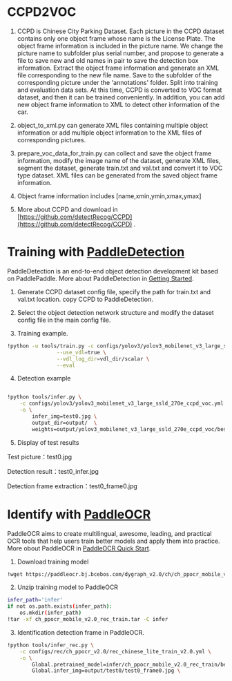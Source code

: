 # CCPD2VOC
1. CCPD is Chinese City Parking Dataset.
Each picture in the CCPD dataset contains only one object frame whose name is the License Plate. The object frame information is included in the picture name. We change the picture name to subfolder plus serial number, and propose to generate a file to save new and old names in pair to save the detection box information. Extract the object frame information and generate an XML file corresponding to the new file name. Save to the subfolder of the corresponding picture under the 'annotations' folder. Split into training and evaluation data sets. At this time, CCPD is converted to VOC format dataset, and then it can be trained conveniently. In addition, you can add new object frame information to XML to detect other information of the car.


2. object_to_xml.py can generate XML files containing multiple object information or add multiple object information to the XML files of corresponding pictures.

3. prepare_voc_data_for_train.py can collect and save the object frame information, modify the image name of the dataset, generate XML files, segment the dataset, generate train.txt and val.txt and convert it to VOC type dataset. XML files can be generated from the saved object frame information.

4. Object frame information includes [name,xmin,ymin,xmax,ymax]

5. More about CCPD and download in [https://github.com/detectRecog/CCPD](https://github.com/detectRecog/CCPD) . 

# Training with [PaddleDetection](https://github.com/PaddlePaddle/PaddleDetection)
PaddleDetection is an end-to-end object detection development kit based on PaddlePaddle. More about PaddleDetection in [Getting Started](https://github.com/PaddlePaddle/PaddleDetection/blob/release/2.3/docs/tutorials/GETTING_STARTED.md).


1. Generate CCPD dataset config file, specify the path for train.txt and val.txt location. copy CCPD to PaddleDetection.

2. Select the object detection network structure and modify the dataset config file in the main config file.
3. Training example.
```bash
!python -u tools/train.py -c configs/yolov3/yolov3_mobilenet_v3_large_ssld_270e_ccpd_voc.yml \
                --use_vdl=true \
                --vdl_log_dir=vdl_dir/scalar \
                --eval
```

4. Detection example
```bash

!python tools/infer.py \
    -c configs/yolov3/yolov3_mobilenet_v3_large_ssld_270e_ccpd_voc.yml \
    -o \
        infer_img=test0.jpg \
        output_dir=output/  \
        weights=output/yolov3_mobilenet_v3_large_ssld_270e_ccpd_voc/best_model \
```
5. Display of test results

Test picture：test0.jpg

Detection result：test0_infer.jpg

Detection frame extraction：test0_frame0.jpg

# Identify with [PaddleOCR](https://github.com/PaddlePaddle/PaddleOCR)
PaddleOCR aims to create multilingual, awesome, leading, and practical OCR tools that help users train better models and apply them into practice. More obout PaddleOCR in [PaddleOCR Quick Start](https://github.com/PaddlePaddle/PaddleOCR/blob/release/2.4/doc/doc_en/quickstart_en.md).

1. Download training model
```bash
!wget https://paddleocr.bj.bcebos.com/dygraph_v2.0/ch/ch_ppocr_mobile_v2.0_rec_train.tar
```
2. Unzip training model to PaddleOCR
```bash
infer_path='infer'
if not os.path.exists(infer_path):
    os.mkdir(infer_path) 
!tar -xf ch_ppocr_mobile_v2.0_rec_train.tar -C infer
```
3. Identification detection frame in PaddleOCR.
```bash
!python tools/infer_rec.py \
    -c configs/rec/ch_ppocr_v2.0/rec_chinese_lite_train_v2.0.yml \
    -o \
        Global.pretrained_model=infer/ch_ppocr_mobile_v2.0_rec_train/best_accuracy \
        Global.infer_img=output/test0/test0_frame0.jpg \
```

